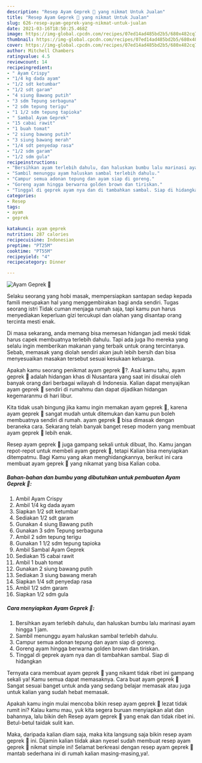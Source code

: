```yaml
---
description: "Resep Ayam Geprek 🍗 yang nikmat Untuk Jualan"
title: "Resep Ayam Geprek 🍗 yang nikmat Untuk Jualan"
slug: 626-resep-ayam-geprek-yang-nikmat-untuk-jualan
date: 2021-03-16T18:50:25.468Z
image: https://img-global.cpcdn.com/recipes/07ed14ad485bd2b5/680x482cq70/ayam-geprek-🍗-foto-resep-utama.jpg
thumbnail: https://img-global.cpcdn.com/recipes/07ed14ad485bd2b5/680x482cq70/ayam-geprek-🍗-foto-resep-utama.jpg
cover: https://img-global.cpcdn.com/recipes/07ed14ad485bd2b5/680x482cq70/ayam-geprek-🍗-foto-resep-utama.jpg
author: Mitchell Chambers
ratingvalue: 4.5
reviewcount: 14
recipeingredient:
- " Ayam Crispy"
- "1/4 kg dada ayam"
- "1/2 sdt ketumbar"
- "1/2 sdt garam"
- "4 siung Bawang putih"
- "3 sdm Tepung serbaguna"
- "2 sdm tepung terigu"
- "1 1/2 sdm tepung tapioka"
- " Sambal Ayam Geprek"
- "15 cabai rawit"
- "1 buah tomat"
- "2 siung bawang putih"
- "3 siung bawang merah"
- "1/4 sdt penyedap rasa"
- "1/2 sdm garam"
- "1/2 sdm gula"
recipeinstructions:
- "Bersihkan ayam terlebih dahulu, dan haluskan bumbu lalu marinasi ayam hingga 1 jam."
- "Sambil menunggu ayam haluskan sambal terlebih dahulu."
- "Campur semua adonan tepung dan ayam siap di goreng."
- "Goreng ayam hingga berwarna golden brown dan tiriskan."
- "Tinggal di geprek ayam nya dan di tambahkan sambal. Siap di hidangkan"
categories:
- Resep
tags:
- ayam
- geprek

katakunci: ayam geprek 
nutrition: 287 calories
recipecuisine: Indonesian
preptime: "PT25M"
cooktime: "PT55M"
recipeyield: "4"
recipecategory: Dinner

---
```



![Ayam Geprek 🍗](https://img-global.cpcdn.com/recipes/07ed14ad485bd2b5/680x482cq70/ayam-geprek-🍗-foto-resep-utama.jpg)

Selaku seorang yang hobi masak, mempersiapkan santapan sedap kepada famili merupakan hal yang menggembirakan bagi anda sendiri. Tugas seorang istri Tidak cuman menjaga rumah saja, tapi kamu pun harus menyediakan keperluan gizi tercukupi dan olahan yang disantap orang tercinta mesti enak.

Di masa  sekarang, anda memang bisa memesan hidangan jadi meski tidak harus capek membuatnya terlebih dahulu. Tapi ada juga lho mereka yang selalu ingin memberikan makanan yang terbaik untuk orang tercintanya. Sebab, memasak yang diolah sendiri akan jauh lebih bersih dan bisa menyesuaikan masakan tersebut sesuai kesukaan keluarga. 



Apakah kamu seorang penikmat ayam geprek 🍗?. Asal kamu tahu, ayam geprek 🍗 adalah hidangan khas di Nusantara yang saat ini disukai oleh banyak orang dari berbagai wilayah di Indonesia. Kalian dapat menyajikan ayam geprek 🍗 sendiri di rumahmu dan dapat dijadikan hidangan kegemaranmu di hari libur.

Kita tidak usah bingung jika kamu ingin memakan ayam geprek 🍗, karena ayam geprek 🍗 sangat mudah untuk ditemukan dan kamu pun boleh membuatnya sendiri di rumah. ayam geprek 🍗 bisa dimasak dengan beraneka cara. Sekarang telah banyak banget resep modern yang membuat ayam geprek 🍗 lebih enak.

Resep ayam geprek 🍗 juga gampang sekali untuk dibuat, lho. Kamu jangan repot-repot untuk membeli ayam geprek 🍗, tetapi Kalian bisa menyiapkan ditempatmu. Bagi Kamu yang akan menghidangkannya, berikut ini cara membuat ayam geprek 🍗 yang nikamat yang bisa Kalian coba.

<!--inarticleads1-->

##### Bahan-bahan dan bumbu yang dibutuhkan untuk pembuatan Ayam Geprek 🍗:

1. Ambil  Ayam Crispy
1. Ambil 1/4 kg dada ayam
1. Siapkan 1/2 sdt ketumbar
1. Sediakan 1/2 sdt garam
1. Gunakan 4 siung Bawang putih
1. Gunakan 3 sdm Tepung serbaguna
1. Ambil 2 sdm tepung terigu
1. Gunakan 1 1/2 sdm tepung tapioka
1. Ambil  Sambal Ayam Geprek
1. Sediakan 15 cabai rawit
1. Ambil 1 buah tomat
1. Gunakan 2 siung bawang putih
1. Sediakan 3 siung bawang merah
1. Siapkan 1/4 sdt penyedap rasa
1. Ambil 1/2 sdm garam
1. Siapkan 1/2 sdm gula




<!--inarticleads2-->

##### Cara menyiapkan Ayam Geprek 🍗:

1. Bersihkan ayam terlebih dahulu, dan haluskan bumbu lalu marinasi ayam hingga 1 jam.
1. Sambil menunggu ayam haluskan sambal terlebih dahulu.
1. Campur semua adonan tepung dan ayam siap di goreng.
1. Goreng ayam hingga berwarna golden brown dan tiriskan.
1. Tinggal di geprek ayam nya dan di tambahkan sambal. Siap di hidangkan




Ternyata cara membuat ayam geprek 🍗 yang nikamt tidak ribet ini gampang sekali ya! Kamu semua dapat memasaknya. Cara buat ayam geprek 🍗 Sangat sesuai banget untuk anda yang sedang belajar memasak atau juga untuk kalian yang sudah hebat memasak.

Apakah kamu ingin mulai mencoba bikin resep ayam geprek 🍗 lezat tidak rumit ini? Kalau kamu mau, yuk kita segera buruan menyiapkan alat dan bahannya, lalu bikin deh Resep ayam geprek 🍗 yang enak dan tidak ribet ini. Betul-betul taidak sulit kan. 

Maka, daripada kalian diam saja, maka kita langsung saja bikin resep ayam geprek 🍗 ini. Dijamin kalian tiidak akan nyesel sudah membuat resep ayam geprek 🍗 nikmat simple ini! Selamat berkreasi dengan resep ayam geprek 🍗 mantab sederhana ini di rumah kalian masing-masing,ya!.

